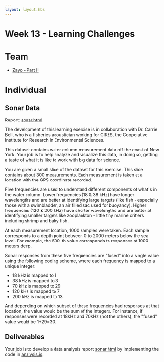 ```yaml
---
layout: layout.hbs
---
```


# Week 13 - Learning Challenges

# Team

- [Zayo - Part II](team/zayo2.html)

# Individual

## Sonar Data

Report: [sonar.html](individual/sonar.html)

The development of this learning exercise is in collaboration with Dr.
Carrie Bell, who is a fisheries acoustician working for CIRES, the
Cooperative Institute for Research in Environmental Sciences.

This dataset contains water column measurement data off the coast of New York.
Your job is to help analyze and visualize this data, in doing so, getting a
taste of what it is like to work with big data for science.

You are given a small slice of the dataset for this exercise. This slice
contains about 300 measurements. Each measurement is taken at a location
with the GPS coordinate recorded.

Five frequencies are used to understand different components of what's in
the water column. Lower frequencies (18 & 38 kHz) have longer wavelengths and
are better at identifying large targets (like fish - especially those with a
swimbladder, an air filled sac used for buoyancy). Higher frequencies
(120 & 200 kHz) have shorter wavelengths and are better at identifying smaller
targets like zooplankton - little tiny marine critters including shrimp and baby
fish.

At each measurement location, 1000 samples were taken. Each sample corresponds
to a depth point between 0 to 2000 meters below the sea level. For example,
the 500-th value corresponds to responses at 1000 meters deep.

Sonar responses from these five frequencies are "fused" into a single value using
the following coding scheme, where each frequency is mapped to a unique integer:

* 18 kHz is mapped to 1
* 38 kHz is mapped to 3
* 70 kHz is mapped to 29
* 120 kHz is mapped to 7
* 200 kHz is mapped to 13

And depending on which subset of these frequencies had responses at that location,
the value would be the sum of the integers. For instance, if responses were
recorded at 18kHz and 70kHz (not the others), the "fused" value would be 1+29=30.

## Deliverables

Your job is to develop a data analysis report [sonar.html](individual/sonar.html) by
implementing the code in [analysis.js](individual/analysis.js).
